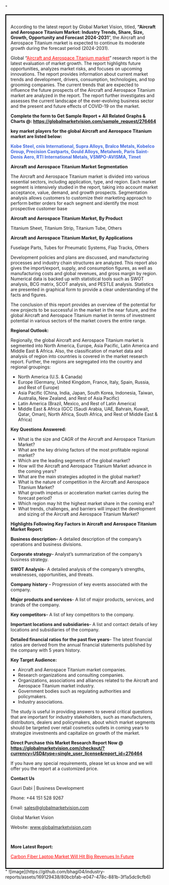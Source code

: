 "<div style='border: 3px solid black; padding: 1em;'>

According to the latest report by Global Market Vision, titled, <strong>“Aircraft and Aerospace Titanium Market: Industry Trends, Share, Size, Growth, Opportunity and Forecast 2024-2031</strong>“, the Aircraft and Aerospace Titanium market is expected to continue its moderate growth during the forecast period (2024-2031).

Global “<a style='color: #ff0000;' href='https://globalmarketvision.com/reports/global-aircraft-and-aerospace-titanium-market/276464'>Aircraft and Aerospace Titanium market</a>” research report is the latest evaluation of market growth. The report highlights future opportunities, analyzes market risks, and focuses on upcoming innovations. The report provides information about current market trends and development, drivers, consumption, technologies, and top grooming companies. The current trends that are expected to influence the future prospects of the Aircraft and Aerospace Titanium market are analyzed in the report. The report further investigates and assesses the current landscape of the ever-evolving business sector and the present and future effects of COVID-19 on the market.

<strong>Complete the form to Get Sample Report + All Related Graphs &amp; Charts @: <a style='color: #ff0000;' href='https://globalmarketvision.com/sample_request/276464?utm_source=linkedinPulse&utm_medium=SN&utm_campaign=SN'><strong>https://globalmarketvision.com/sample_request/276464</strong></a></strong>

<strong>key market players for the global Aircraft and Aerospace Titanium market are listed below:</strong>

<strong style='color: #4169e1;'>Kobe Steel, cnis International, Supra Alloys, Bralco Metals, Kobelco Group, Precision Castparts, Gould Alloys, Metalweb, Paris Saint-Denis Aero, RTI International Metals, VSMPO-AVISMA, Timet</strong>

<strong>Aircraft and Aerospace Titanium Market Segmentation</strong>

The Aircraft and Aerospace Titanium market is divided into various essential sectors, including application, type, and region. Each market segment is intensively studied in the report, taking into account market acceptance, value, demand, and growth prospects. Segmentation analysis allows customers to customize their marketing approach to perform better orders for each segment and identify the most prospective customer base

<strong>Aircraft and Aerospace Titanium Market, By Product</strong>

Titanium Sheet, Titanium Strip, Titanium Tube, Others

<strong>Aircraft and Aerospace Titanium Market, By Applications</strong>

Fuselage Parts, Tubes for Pneumatic Systems, Flap Tracks, Others

Development policies and plans are discussed, and manufacturing processes and industry chain structures are analyzed. This report also gives the import/export, supply, and consumption figures, as well as manufacturing costs and global revenues, and gross margin by region. Numerical data is backed up with statistical tools such as SWOT analysis, BCG matrix, SCOT analysis, and PESTLE analysis. Statistics are presented in graphical form to provide a clear understanding of the facts and figures.

The conclusion of this report provides an overview of the potential for new projects to be successful in the market in the near future, and the global Aircraft and Aerospace Titanium market in terms of investment potential in various sectors of the market covers the entire range.

<strong>Regional Outlook:</strong>

Regionally, the global Aircraft and Aerospace Titanium market is segmented into North America, Europe, Asia Pacific, Latin America and Middle East &amp; Africa. Also, the classification of market data and analysis of region into countries is covered in the market research report. Further, the regions are segregated into the country and regional groupings:
<ul>
  <li>North America (U.S. &amp; Canada)</li>
  <li>Europe (Germany, United Kingdom, France, Italy, Spain, Russia, and Rest of Europe)</li>
  <li>Asia Pacific (China, India, Japan, South Korea, Indonesia, Taiwan, Australia, New Zealand, and Rest of Asia Pacific)</li>
  <li>Latin America (Brazil, Mexico, and Rest of Latin America)</li>
  <li>Middle East &amp; Africa (GCC (Saudi Arabia, UAE, Bahrain, Kuwait, Qatar, Oman), North Africa, South Africa, and Rest of Middle East &amp; Africa)</li>
</ul>
<strong>Key Questions Answered:</strong>
<ul>
  <li>What is the size and CAGR of the Aircraft and Aerospace Titanium Market?</li>
  <li>What are the key driving factors of the most profitable regional market?</li>
  <li>Which are the leading segments of the global market?</li>
  <li>How will the Aircraft and Aerospace Titanium Market advance in the coming years?</li>
  <li>What are the main strategies adopted in the global market?</li>
  <li>What is the nature of competition in the Aircraft and Aerospace Titanium Market?</li>
  <li>What growth impetus or acceleration market carries during the forecast period?</li>
  <li>Which region may hit the highest market share in the coming era?</li>
  <li>What trends, challenges, and barriers will impact the development and sizing of the Aircraft and Aerospace Titanium Market?</li>
</ul>
<strong>Highlights Following Key Factors in Aircraft and Aerospace Titanium Market Report:</strong>

<strong>Business description</strong>– A detailed description of the company’s operations and business divisions.

<strong>Corporate strategy</strong>– Analyst’s summarization of the company’s business strategy.

<strong>SWOT Analysis</strong>- A detailed analysis of the company’s strengths, weaknesses, opportunities, and threats.

<strong>Company history</strong> – Progression of key events associated with the company.

<strong>Major products and services</strong>- A list of major products, services, and brands of the company.

<strong>Key competitors</strong>– A list of key competitors to the company.

<strong>Important locations and subsidiaries</strong>– A list and contact details of key locations and subsidiaries of the company.

<strong>Detailed financial ratios for the past five years</strong>– The latest financial ratios are derived from the annual financial statements published by the company with 5 years history.

<strong>Key Target Audience:</strong>
<ul>
  <li>Aircraft and Aerospace Titanium market companies.</li>
  <li>Research organizations and consulting companies.</li>
  <li>Organizations, associations and alliances related to the Aircraft and Aerospace Titanium market industry.</li>
  <li>Government bodies such as regulating authorities and policymakers.</li>
  <li>Industry associations.</li>
</ul>
The study is useful in providing answers to several critical questions that are important for industry stakeholders, such as manufacturers, distributors, dealers and policymakers, about which market segments should be targeted over retail cosmetics outlets in coming years to strategize investments and capitalize on growth of the market.

<strong>Direct Purchase this Market Research Report Now @ </strong><strong><a style='color: #ff0000;' href='https://globalmarketvision.com/checkout/?currency=USD&type=single_user_license&report_id=276464?utm_source=linkedinPulse&utm_medium=SN&utm_campaign=SN'><strong>https://globalmarketvision.com/checkout/?currency=USD&type=single_user_license&report_id=276464</strong></a></strong>

If you have any special requirements, please let us know and we will offer you the report at a customized price.
<p id='ember58' class='ember-view reader-content-blocks__paragraph'><strong>Contact Us</strong></p>
<p id='ember59' class='ember-view reader-content-blocks__paragraph'>Gauri Dabi | Business Development</p>
<p id='ember60' class='ember-view reader-content-blocks__paragraph'>Phone: +44 151 528 9267</p>
Email: <a href='mailto:sales@globalmarketvision.com'>sales@globalmarketvision.com</a>

Global Market Vision

Website: <a href='http://www.globalmarketvision.com'>www.globalmarketvision.com</a>

&nbsp;

<strong>More Latest Report:</strong>

<a style='color: #ff0000;' href='https://www.linkedin.com/pulse/carbon-fiber-laptop-market-hit-big-revenues-future-disha-raut-acoqf/?published=t'>Carbon Fiber Laptop Market Will Hit Big Revenues In Future</a>

</div>"
![image](https://github.com/bhagi04/industry-reports/assets/169129438/80bcbfab-e047-478c-881b-3f1a5dc9cfb6)
